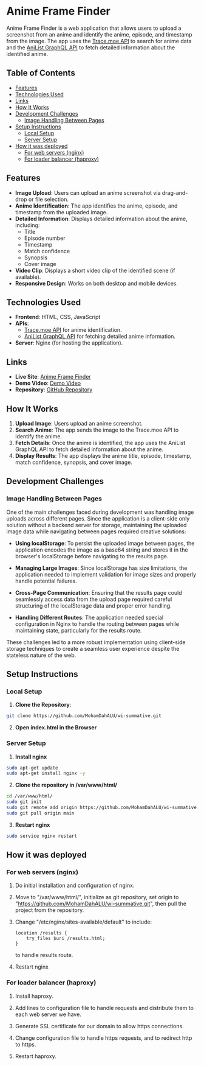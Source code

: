 # Anime Frame Finder

Anime Frame Finder is a web application that allows users to upload a screenshot from an anime and identify the anime, episode, and timestamp from the image. The app uses the [Trace.moe API](https://soruly.github.io/trace.moe-api/) to search for anime data and the [AniList GraphQL API](https://anilist.gitbook.io/anilist-apiv2/) to fetch detailed information about the identified anime.

## Table of Contents
- [Features](#features)
- [Technologies Used](#technologies-used)
- [Links](#links)
- [How It Works](#how-it-works)
- [Development Challenges](#development-challenges)
  - [Image Handling Between Pages](#image-handling-between-pages)
- [Setup Instructions](#setup-instructions)
  - [Local Setup](#local-setup)
  - [Server Setup](#server-setup)
- [How it was deployed](#how-it-was-deployed)
  - [For web servers (nginx)](#for-web-servers-nginx)
  - [For loader balancer (haproxy)](#for-loader-balancer-haproxy)

## Features

- **Image Upload**: Users can upload an anime screenshot via drag-and-drop or file selection.
- **Anime Identification**: The app identifies the anime, episode, and timestamp from the uploaded image.
- **Detailed Information**: Displays detailed information about the anime, including:
  - Title
  - Episode number
  - Timestamp
  - Match confidence
  - Synopsis
  - Cover image
- **Video Clip**: Displays a short video clip of the identified scene (if available).
- **Responsive Design**: Works on both desktop and mobile devices.

## Technologies Used

- **Frontend**: HTML, CSS, JavaScript
- **APIs**:
  - [Trace.moe API](https://soruly.github.io/trace.moe-api/) for anime identification.
  - [AniList GraphQL API](https://anilist.gitbook.io/anilist-apiv2-docs) for fetching detailed anime information.
- **Server**: Nginx (for hosting the application).

## Links

- **Live Site**: [Anime Frame Finder](https://www.swiftq.tech)
- **Demo Video**: [Demo Video](https://youtu.be/856Tv58nKe0)
- **Repository**: [GitHub Repository](https://github.com/MohamDahALU/wi-summative)

## How It Works

1. **Upload Image**: Users upload an anime screenshot.
2. **Search Anime**: The app sends the image to the Trace.moe API to identify the anime.
3. **Fetch Details**: Once the anime is identified, the app uses the AniList GraphQL API to fetch detailed information about the anime.
4. **Display Results**: The app displays the anime title, episode, timestamp, match confidence, synopsis, and cover image.

## Development Challenges

### Image Handling Between Pages

One of the main challenges faced during development was handling image uploads across different pages. Since the application is a client-side only solution without a backend server for storage, maintaining the uploaded image data while navigating between pages required creative solutions:

- **Using localStorage**: To persist the uploaded image between pages, the application encodes the image as a base64 string and stores it in the browser's localStorage before navigating to the results page.
  
- **Managing Large Images**: Since localStorage has size limitations, the application needed to implement validation for image sizes and properly handle potential failures.

- **Cross-Page Communication**: Ensuring that the results page could seamlessly access data from the upload page required careful structuring of the localStorage data and proper error handling.

- **Handling Different Routes**: The application needed special configuration in Nginx to handle the routing between pages while maintaining state, particularly for the results route.

These challenges led to a more robust implementation using client-side storage techniques to create a seamless user experience despite the stateless nature of the web.

## Setup Instructions

### Local Setup
1. **Clone the Repository**:
```bash
git clone https://github.com/MohamDahALU/wi-summative.git
```

2. **Open index.html in the Browser**

### Server Setup

1. **Install nginx**
```bash
sudo apt-get update
sudo apt-get install nginx -y
```

2. **Clone the repository in /var/www/html/**
```bash
cd /var/www/html/ 
sudo git init
sudo git remote add origin https://github.com/MohamDahALU/wi-summative.git
sudo git pull origin main
```

3. **Restart nginx**
```bash
sudo service nginx restart
```


## How it was deployed

### For web servers (nginx)

1. Do initial installation and configuration of nginx.

2. Move to "/var/www/html/", initialize as git repository, set origin to "https://github.com/MohamDahALU/wi-summative.git", then pull the project from the repository. 

3. Change "/etc/nginx/sites-available/default" to include:
    ```
    location /results {
        try_files $uri /results.html;
    }
    ```
    to handle results route.

4. Restart nginx

### For loader balancer (haproxy)

1. Install haproxy.

2. Add lines to configuration file to handle requests and distribute them to each web server we have.

3. Generate SSL certificate for our domain to allow https connections.

4. Change configuration file to handle https requests, and to redirect http to https.

5. Restart haproxy.
